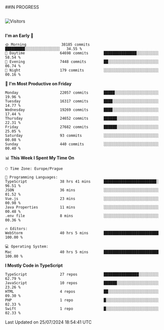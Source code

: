 ##IN PROGRESS
##
![Visitors](https://komarev.com/ghpvc/?username=petrbui&style=for-the-badge&label=Visitors+👀)



##
<!--
[![My GitHub stats](https://github-readme-stats.vercel.app/api?username=petrbui&theme=github_dark)](https://github.com/anuraghazra/github-readme-stats)

[![My wakatime stats](https://github-readme-stats.vercel.app/api/wakatime?username=petrbui&theme=github_dark)](https://github.com/anuraghazra/github-readme-stats)
-->
<!--START_SECTION:waka-->
**I'm an Early 🐤** 

```text
🌞 Morning                38185 commits       █████████░░░░░░░░░░░░░░░░   34.55 % 
🌆 Daytime                64698 commits       ███████████████░░░░░░░░░░   58.54 % 
🌃 Evening                7448 commits        ██░░░░░░░░░░░░░░░░░░░░░░░   06.74 % 
🌙 Night                  179 commits         ░░░░░░░░░░░░░░░░░░░░░░░░░   00.16 % 
```
📅 **I'm Most Productive on Friday** 

```text
Monday                   22057 commits       █████░░░░░░░░░░░░░░░░░░░░   19.96 % 
Tuesday                  16317 commits       ████░░░░░░░░░░░░░░░░░░░░░   14.77 % 
Wednesday                19269 commits       ████░░░░░░░░░░░░░░░░░░░░░   17.44 % 
Thursday                 24652 commits       ██████░░░░░░░░░░░░░░░░░░░   22.31 % 
Friday                   27682 commits       ██████░░░░░░░░░░░░░░░░░░░   25.05 % 
Saturday                 93 commits          ░░░░░░░░░░░░░░░░░░░░░░░░░   00.08 % 
Sunday                   440 commits         ░░░░░░░░░░░░░░░░░░░░░░░░░   00.40 % 
```


📊 **This Week I Spent My Time On** 

```text
🕑︎ Time Zone: Europe/Prague

💬 Programming Languages: 
TypeScript               38 hrs 41 mins      ████████████████████████░   96.51 % 
JSON                     36 mins             ░░░░░░░░░░░░░░░░░░░░░░░░░   01.52 % 
Vue.js                   23 mins             ░░░░░░░░░░░░░░░░░░░░░░░░░   00.98 % 
Java Properties          11 mins             ░░░░░░░░░░░░░░░░░░░░░░░░░   00.48 % 
.env file                8 mins              ░░░░░░░░░░░░░░░░░░░░░░░░░   00.36 % 

🔥 Editors: 
WebStorm                 40 hrs 5 mins       █████████████████████████   100.00 % 

💻 Operating System: 
Mac                      40 hrs 5 mins       █████████████████████████   100.00 % 
```

**I Mostly Code in TypeScript** 

```text
TypeScript               27 repos            ████████████████░░░░░░░░░   62.79 % 
JavaScript               10 repos            ██████░░░░░░░░░░░░░░░░░░░   23.26 % 
HTML                     4 repos             ██░░░░░░░░░░░░░░░░░░░░░░░   09.30 % 
PHP                      1 repo              █░░░░░░░░░░░░░░░░░░░░░░░░   02.33 % 
Swift                    1 repo              █░░░░░░░░░░░░░░░░░░░░░░░░   02.33 % 
```




 Last Updated on 25/07/2024 18:54:41 UTC
<!--END_SECTION:waka-->
